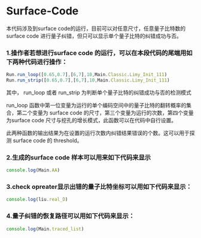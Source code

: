 # Surface-Code


本代码涉及到surface code的运行，目前可以对任意尺寸，任意量子比特数的surface code 进行量子纠错，但只可以显示单个量子比特的纠错成功与否。

### 1.操作者若想进行surface code 的运行，可以在本段代码的尾端用如下两种代码进行操作：

```javascript
Run.run_loop([0.65,0.7],[6,7],10,Main.Classic.Limy_Init_111)
Run.run_strip([0.65,0.7],[6,7],10,Main.Classic.Limy_Init_111)
```

其中， run_loop 或者 run_strip 为判断单个量子比特的纠错成功与否的检测模式

run_loop 函数中第一位变量为运行的单个编码空间中的量子比特的翻转概率的集合，第二个变量为 surface code 的尺寸，第三个变量为运行的次数，第四个变量为surface code 尺寸与挖孔的增长模式，此函数可以在代码中自行设置。

此两种函数的输出结果为在设置的运行次数内纠错结果错误的个数。这可以用于探测 surface code 的 threshold。

### 2.生成的surface code 样本可以用来如下代码来显示
```javascript
console.log(Main.AA)
```

### 3.check opreater显示出错的量子比特坐标可以用如下代码来显示：
```javascript
console.log(liu.real_D)
```

### 4.量子纠错的恢复路径可以用如下代码来显示：
```javascript
console.log(Main.traced_list)
```

